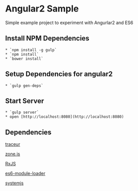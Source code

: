 # Angular2 Sample #

Simple example project to experiment with Angurlar2 and ES6

## Install NPM Dependencies ##

	* `npm install -g gulp`
	* `npm install`
	* `bower install`

## Setup Dependencies for angular2 ##
	* `gulp gen-deps`

## Start Server ##
	* `gulp server`
	* open [http://localhost:8080](http://localhost:8080)

## Dependencies ##

[traceur](https://github.com/google/traceur-compiler)

[zone.js](https://github.com/angular/zone.js)

[RxJS](https://github.com/Reactive-Extensions/RxJS)

[es6-module-loader](https://github.com/ModuleLoader/es6-module-loader)

[systemjs](https://github.com/systemjs/systemjs)